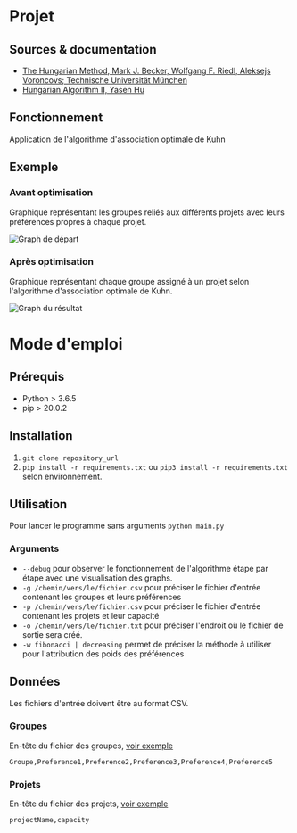 # Projet

## Sources & documentation

- [The Hungarian Method, Mark J. Becker, Wolfgang F. Riedl, Aleksejs Voroncovs; Technische Universität München](https://www-m9.ma.tum.de/graph-algorithms/matchings-hungarian-method/index_en.html)
- [Hungarian Algorithm II, Yasen Hu](https://yasenh.github.io/post/hungarian-algorithm-2/)

## Fonctionnement

Application de l'algorithme d'association optimale de Kuhn

## Exemple

### Avant optimisation

Graphique représentant les groupes reliés aux différents projets avec leurs préférences propres à chaque projet.

![Graph de départ](https://i.imgur.com/ZDgmpm9.png)

### Après optimisation

Graphique représentant chaque groupe assigné à un projet selon l'algorithme d'association optimale de Kuhn.

![Graph du résultat](https://i.imgur.com/D3OjzFH.png)

# Mode d'emploi

## Prérequis

- Python > 3.6.5
- pip > 20.0.2

## Installation

1. `git clone repository_url`
2. `pip install -r requirements.txt` ou `pip3 install -r requirements.txt` selon environnement.

## Utilisation

Pour lancer le programme sans arguments `python main.py`

### Arguments

- `--debug` pour observer le fonctionnement de l'algorithme étape par étape avec une visualisation des graphs.
- `-g /chemin/vers/le/fichier.csv` pour préciser le fichier d'entrée contenant les groupes et leurs préférences
- `-p /chemin/vers/le/fichier.csv` pour préciser le fichier d'entrée contenant les projets et leur capacité
- `-o /chemin/vers/le/fichier.txt` pour préciser l'endroit où le fichier de sortie sera créé.
- `-w fibonacci | decreasing` permet de préciser la méthode à utiliser pour l'attribution des poids des préférences

## Données

Les fichiers d'entrée doivent être au format CSV.

### Groupes

En-tête du fichier des groupes, [voir exemple](https://github.com/mdolr/affectation-groupe/blob/main/test_groups.csv)

```
Groupe,Preference1,Preference2,Preference3,Preference4,Preference5
```

### Projets

En-tête du fichier des projets, [voir exemple](https://github.com/mdolr/affectation-groupe/blob/main/test_projects.csv)

```
projectName,capacity
```

